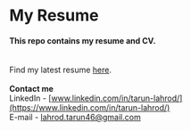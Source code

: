 # My Resume
#### This repo contains my resume and CV.
<br> Find my latest resume [here](https://github.com/tarunlahrod/My-resume/blob/master/Tarun%20Lahrod%20CV%20(8th%20July%202020).pdf).
<br><br>
__Contact me__
<br> LinkedIn - [www.linkedin.com/in/tarun-lahrod/](https://www.linkedin.com/in/tarun-lahrod/)
<br> E-mail - lahrod.tarun46@gmail.com
